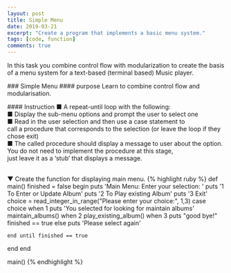 ```yaml
---
layout: post
title: Simple Menu
date: 2019-03-21
excerpt: "Create a program that implements a basic menu system."
tags: [code, function]
comments: true
---
```


<p>
  In this task you combine control flow with modularization to create the basis of a menu system
for a text-based (terminal based) Music player.
</p>
### Simple Menu
#### purpose
 Learn to combine control flow and modularisation.
 <p>
#### Instruction
■ A repeat-until loop with the following:<br>
■ Display the sub-menu options and prompt the user to select one<br>
■ Read in the user selection and then use a case statement to<br>
call a procedure that corresponds to the selection (or leave the loop if they chose exit)<br>
■ The called procedure should display a message to user about the option.<br>
You do not need to implement the procedure at this stage, <br>
just leave it as a ‘stub’ that displays a message.
</p>
<br>
 ▼ Create the function for displaying main menu.
{% highlight ruby %}
def main()
  finished = false
  begin
    puts 'Main Menu: Enter your selection: '
    puts '1 To Enter or Update Album'
    puts '2 To Play existing Album'
    puts '3 Exit'
    choice = read_integer_in_range("Please enter your choice:", 1,3)
    case choice
    when 1
      puts 'You selected for looking for maintain albums'
      maintain_albums()
    when 2
      play_existing_album()
    when 3
      puts "good bye!"
      finished == true
    else
      puts 'Please select again'
    
    end until finished == true
  end
end

main()
{% endhighlight %}
